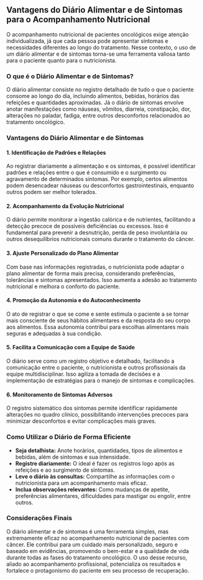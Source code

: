 
## Vantagens do Diário Alimentar e de Sintomas para o Acompanhamento Nutricional

O acompanhamento nutricional de pacientes oncológicos exige atenção individualizada, já que cada pessoa pode apresentar sintomas e necessidades diferentes ao longo do tratamento. Nesse contexto, o uso de um diário alimentar e de sintomas torna-se uma ferramenta valiosa tanto para o paciente quanto para o nutricionista.

### O que é o Diário Alimentar e de Sintomas?

O diário alimentar consiste no registro detalhado de tudo o que o paciente consome ao longo do dia, incluindo alimentos, bebidas, horários das refeições e quantidades aproximadas. Já o diário de sintomas envolve anotar manifestações como náuseas, vômitos, diarreia, constipação, dor, alterações no paladar, fadiga, entre outros desconfortos relacionados ao tratamento oncológico.

### Vantagens do Diário Alimentar e de Sintomas

#### 1. **Identificação de Padrões e Relações**
Ao registrar diariamente a alimentação e os sintomas, é possível identificar padrões e relações entre o que é consumido e o surgimento ou agravamento de determinados sintomas. Por exemplo, certos alimentos podem desencadear náuseas ou desconfortos gastrointestinais, enquanto outros podem ser melhor tolerados.

#### 2. **Acompanhamento da Evolução Nutricional**
O diário permite monitorar a ingestão calórica e de nutrientes, facilitando a detecção precoce de possíveis deficiências ou excessos. Isso é fundamental para prevenir a desnutrição, perda de peso involuntária ou outros desequilíbrios nutricionais comuns durante o tratamento do câncer.

#### 3. **Ajuste Personalizado do Plano Alimentar**
Com base nas informações registradas, o nutricionista pode adaptar o plano alimentar de forma mais precisa, considerando preferências, tolerâncias e sintomas apresentados. Isso aumenta a adesão ao tratamento nutricional e melhora o conforto do paciente.

#### 4. **Promoção da Autonomia e do Autoconhecimento**
O ato de registrar o que se come e sente estimula o paciente a se tornar mais consciente de seus hábitos alimentares e da resposta do seu corpo aos alimentos. Essa autonomia contribui para escolhas alimentares mais seguras e adequadas à sua condição.

#### 5. **Facilita a Comunicação com a Equipe de Saúde**
O diário serve como um registro objetivo e detalhado, facilitando a comunicação entre o paciente, o nutricionista e outros profissionais da equipe multidisciplinar. Isso agiliza a tomada de decisões e a implementação de estratégias para o manejo de sintomas e complicações.

#### 6. **Monitoramento de Sintomas Adversos**
O registro sistemático dos sintomas permite identificar rapidamente alterações no quadro clínico, possibilitando intervenções precoces para minimizar desconfortos e evitar complicações mais graves.

### Como Utilizar o Diário de Forma Eficiente

- **Seja detalhista:** Anote horários, quantidades, tipos de alimentos e bebidas, além de sintomas e sua intensidade.
- **Registre diariamente:** O ideal é fazer os registros logo após as refeições e ao surgimento de sintomas.
- **Leve o diário às consultas:** Compartilhe as informações com o nutricionista para um acompanhamento mais eficaz.
- **Inclua observações relevantes:** Como mudanças de apetite, preferências alimentares, dificuldades para mastigar ou engolir, entre outros.

### Considerações Finais

O diário alimentar e de sintomas é uma ferramenta simples, mas extremamente eficaz no acompanhamento nutricional de pacientes com câncer. Ele contribui para um cuidado mais personalizado, seguro e baseado em evidências, promovendo o bem-estar e a qualidade de vida durante todas as fases do tratamento oncológico. O uso desse recurso, aliado ao acompanhamento profissional, potencializa os resultados e fortalece o protagonismo do paciente em seu processo de recuperação.
```
